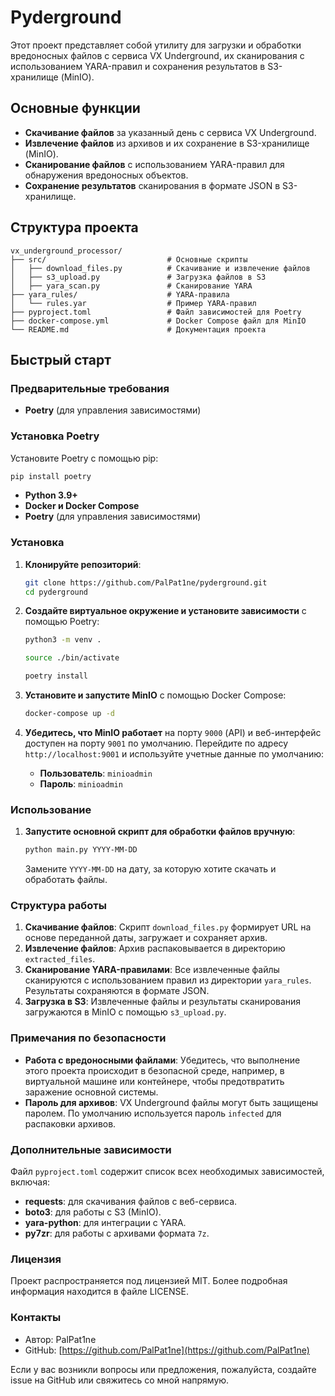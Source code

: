 # Pyderground

Этот проект представляет собой утилиту для загрузки и обработки вредоносных файлов с сервиса VX Underground, их сканирования с использованием YARA-правил и сохранения результатов в S3-хранилище (MinIO).

## Основные функции

- **Скачивание файлов** за указанный день с сервиса VX Underground.
- **Извлечение файлов** из архивов и их сохранение в S3-хранилище (MinIO).
- **Сканирование файлов** с использованием YARA-правил для обнаружения вредоносных объектов.
- **Сохранение результатов** сканирования в формате JSON в S3-хранилище.

## Структура проекта

```plaintext
vx_underground_processor/
├── src/                           # Основные скрипты
│   ├── download_files.py          # Скачивание и извлечение файлов
│   ├── s3_upload.py               # Загрузка файлов в S3
│   ├── yara_scan.py               # Сканирование YARA
├── yara_rules/                    # YARA-правила
│   └── rules.yar                  # Пример YARA-правил
├── pyproject.toml                 # Файл зависимостей для Poetry
├── docker-compose.yml             # Docker Compose файл для MinIO
└── README.md                      # Документация проекта
```

## Быстрый старт

### Предварительные требования

- **Poetry** (для управления зависимостями)

### Установка Poetry

Установите Poetry с помощью pip:
```bash
pip install poetry
```

- **Python 3.9+**
- **Docker и Docker Compose**
- **Poetry** (для управления зависимостями)

### Установка

1. **Клонируйте репозиторий**:
   ```bash
   git clone https://github.com/PalPat1ne/pyderground.git
   cd pyderground
   ```

2. **Создайте виртуальное окружение и установите зависимости** с помощью Poetry:
   ```bash
   python3 -m venv .
   ```
   ```bash
   source ./bin/activate
   ```
   ```bash
   poetry install
   ```

3. **Установите и запустите MinIO** с помощью Docker Compose:
   ```bash
   docker-compose up -d
   ```

4. **Убедитесь, что MinIO работает** на порту `9000` (API) и веб-интерфейс доступен на порту `9001` по умолчанию. Перейдите по адресу `http://localhost:9001` и используйте учетные данные по умолчанию:
   - **Пользователь**: `minioadmin`
   - **Пароль**: `minioadmin`

### Использование

1. **Запустите основной скрипт для обработки файлов вручную**:
   ```bash
   python main.py YYYY-MM-DD
   ```
   Замените `YYYY-MM-DD` на дату, за которую хотите скачать и обработать файлы.

### Структура работы

1. **Скачивание файлов**: Скрипт `download_files.py` формирует URL на основе переданной даты, загружает и сохраняет архив.
2. **Извлечение файлов**: Архив распаковывается в директорию `extracted_files`.
3. **Сканирование YARA-правилами**: Все извлеченные файлы сканируются с использованием правил из директории `yara_rules`. Результаты сохраняются в формате JSON.
4. **Загрузка в S3**: Извлеченные файлы и результаты сканирования загружаются в MinIO с помощью `s3_upload.py`.

### Примечания по безопасности

- **Работа с вредоносными файлами**: Убедитесь, что выполнение этого проекта происходит в безопасной среде, например, в виртуальной машине или контейнере, чтобы предотвратить заражение основной системы.
- **Пароль для архивов**: VX Underground файлы могут быть защищены паролем. По умолчанию используется пароль `infected` для распаковки архивов.

### Дополнительные зависимости

Файл `pyproject.toml` содержит список всех необходимых зависимостей, включая:
- **requests**: для скачивания файлов с веб-сервиса.
- **boto3**: для работы с S3 (MinIO).
- **yara-python**: для интеграции с YARA.
- **py7zr**: для работы с архивами формата `7z`.

### Лицензия

Проект распространяется под лицензией MIT. Более подробная информация находится в файле LICENSE.

### Контакты

- Автор: PalPat1ne
- GitHub: [https://github.com/PalPat1ne](https://github.com/PalPat1ne)

Если у вас возникли вопросы или предложения, пожалуйста, создайте issue на GitHub или свяжитесь со мной напрямую.

